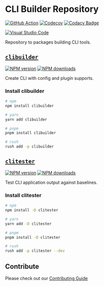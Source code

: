 # CLI Builder Repository

[![GitHub Action][github-action]][github-action-url]
[![Codecov][codecov-image]][codecov-url]
[![Codacy Badge][codacy-image]][codacy-url]

[![Visual Studio Code][vscode-image]][vscode-url]

Repository to packages building CLI tools.

## [`clibuilder`]

[![NPM version][clibuilder-npm-image]][clibuilder-npm-url]
[![NPM downloads][clibuilder-downloads-image]][clibuilder-downloads-url]

Create CLI with config and plugin supports.
### Install clibuilder

```sh
# npm
npm install clibuilder

# yarn
yarn add clibuilder

# pnpm
pnpm install clibuilder

# rush
rush add -p clibuilder
```

## [`clitester`]

[![NPM version][clitester-npm-image]][clitester-npm-url]
[![NPM downloads][clitester-downloads-image]][clitester-downloads-url]

Test CLI application output against baselines.

### Install clitester

```sh
# npm
npm install -D clitester

# yarn
yarn add -D clitester

# pnpm
pnpm install -D clitester

# rush
rush add -p clitester --dev
```

## Contribute

Please check out our [Contributing Guide](./CONTRIBUTING.md)

[`clibuilder`]: https://github.com/unional/clibuilder/tree/main/packages/clibuilder
[`clitester`]: https://github.com/unional/clibuilder/tree/main/packages/clitester
[clibuilder-downloads-image]: https://img.shields.io/npm/dm/clibuilder.svg?style=flat
[clibuilder-downloads-url]: https://npmjs.org/package/clibuilder
[clibuilder-npm-image]: https://img.shields.io/npm/v/clibuilder.svg?style=flat
[clibuilder-npm-url]: https://npmjs.org/package/clibuilder
[clitester-downloads-image]: https://img.shields.io/npm/dm/clitester.svg?style=flat
[clitester-downloads-url]: https://npmjs.org/package/clitester
[clitester-npm-image]: https://img.shields.io/npm/v/clitester.svg?style=flat
[clitester-npm-url]: https://npmjs.org/package/clitester
[codacy-image]: https://api.codacy.com/project/badge/Grade/07959fd66e08490cbbd7da836f229053
[codacy-url]: https://www.codacy.com/manual/homawong/clibuilder?utm_source=github.com&amp;utm_medium=referral&amp;utm_content=unional/clibuilder&amp;utm_campaign=Badge_Grade
[codecov-image]: https://codecov.io/gh/unional/clibuilder/branch/master/graph/badge.svg
[codecov-url]: https://codecov.io/gh/unional/clibuilder
[github-action-url]: https://github.com/unional/clibuilder/actions
[github-action]: https://github.com/unional/clibuilder/workflows/release/badge.svg
[vscode-image]: https://img.shields.io/badge/vscode-ready-green.svg
[vscode-url]: https://code.visualstudio.com/
